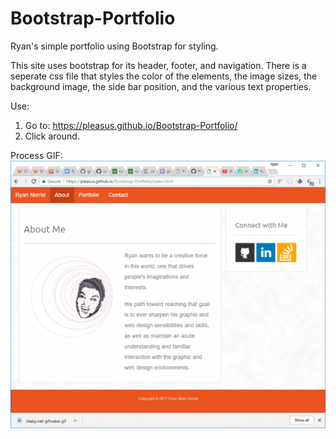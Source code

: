 # Bootstrap-Portfolio

Ryan's simple portfolio using Bootstrap for styling.

This site uses bootstrap for its header, footer, and navigation. There is a seperate css file that styles the color of the elements, the image sizes, the background image, the side bar position, and the various text properties.

Use:
1. Go to: https://pleasus.github.io/Bootstrap-Portfolio/
2. Click around.

Process GIF:
![Portfolio Process](assets/images/Port-Process.gif)